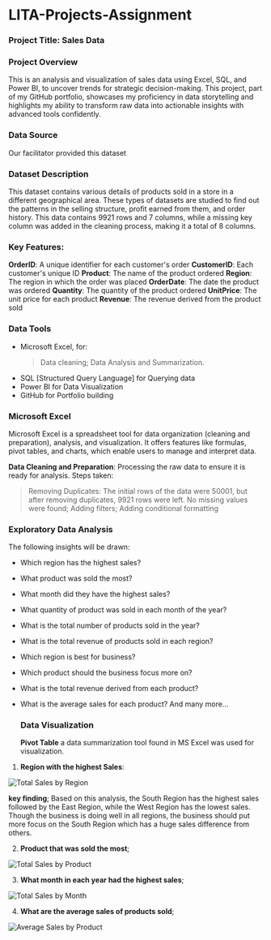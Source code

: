# LITA-Projects-Assignment

### Project Title: Sales Data

### Project Overview
This is an analysis and visualization of sales data using Excel, SQL, and Power BI, to uncover trends for strategic decision-making. This project, part of my GitHub portfolio, showcases my proficiency in data storytelling and highlights my ability to transform raw data into actionable insights with advanced tools confidently.

### Data Source
Our facilitator provided this dataset

### Dataset Description
This dataset contains various details of products sold in a store in a different geographical area. These types of datasets are studied to find out the patterns in the selling structure, profit earned from them, and order history. This data contains 9921 rows and 7 columns, while a missing key column was added in the cleaning process, making it a total of 8 columns.


### Key Features:
**OrderID**: A unique identifier for each customer's order
**CustomerID**: Each customer's unique ID
**Product**: The name of the product ordered
**Region**: The region in which the order was placed
**OrderDate**: The date the product was ordered
**Quantity**: The quantity of the product ordered
**UnitPrice**: The unit price for each product
**Revenue**: The revenue derived from the product sold


### Data Tools
* Microsoft Excel, for:
  > Data cleaning;
  > Data Analysis and Summarization.
* SQL [Structured Query Language] for Querying data
* Power BI for Data Visualization
* GitHub for Portfolio building


### Microsoft Excel
Microsoft Excel is a spreadsheet tool for data organization (cleaning and preparation), analysis, and visualization. It offers features like formulas, pivot tables, and charts, which enable users to manage and interpret data.

**Data Cleaning and Preparation**: Processing the raw data to ensure it is ready for analysis. Steps taken:
> Removing Duplicates: The initial rows of the data were 50001, but after removing duplicates, 9921 rows were left. No missing values were found; 
> Adding filters;
> Adding conditional formatting


### Exploratory Data Analysis
The following insights will be drawn:
* Which region has the highest sales?
* What product was sold the most?
* What month did they have the highest sales?
* What quantity of product was sold in each month of the year?
* What is the total number of products sold in the year?
* What is the total revenue of products sold in each region?
* Which region is best for business?
* Which product should the business focus more on?
* What is the total revenue derived from each product?
* What is the average sales for each product? And many more...


  ### Data Visualization
  **Pivot Table** a data summarization tool found in MS Excel was used for visualization.

1. **Region with the highest Sales**:	

![Total Sales by Region](https://github.com/user-attachments/assets/e21be676-1260-43d9-8733-0bd46bafbff7)

**key finding**;
Based on this analysis, the South Region has the highest sales followed by the East Region, while the West Region has the lowest sales. Though the business is doing well in all regions, the business should put more focus on the South Region which has a huge sales difference from others.

2. **Product that was sold the most**;

![Total Sales by Product](https://github.com/user-attachments/assets/c3d7def7-d6cb-442f-9b9f-6bed8c281312)

3. **What month in each year had the highest sales**;

![Total Sales by Month](https://github.com/user-attachments/assets/dc651dfe-c073-44af-ab93-6170d3a965b8)

4. **What are the average sales of products sold**;
   
![Average Sales by Product](https://github.com/user-attachments/assets/8de4825c-6816-484f-b2b4-a5a1645913c4)

   
  
